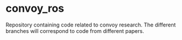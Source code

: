 # convoy_ros
Repository containing code related to convoy research. The different branches will correspond to code from different papers.
